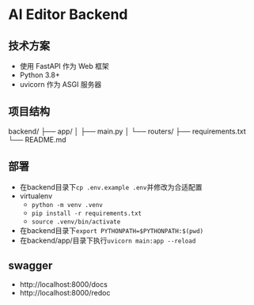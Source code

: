 # AI Editor Backend

## 技术方案
- 使用 FastAPI 作为 Web 框架
- Python 3.8+
- uvicorn 作为 ASGI 服务器

## 项目结构
backend/
├── app/
│ ├── main.py
│ └── routers/
├── requirements.txt
└── README.md

## 部署
- 在backend目录下`cp .env.example .env`并修改为合适配置
- virtualenv
    - `python -m venv .venv`
    - `pip install -r requirements.txt`
    - `source .venv/bin/activate`
- 在backend目录下`export PYTHONPATH=$PYTHONPATH:$(pwd)`    
- 在backend/app/目录下执行`uvicorn main:app --reload`

## swagger
- http://localhost:8000/docs 
- http://localhost:8000/redoc
